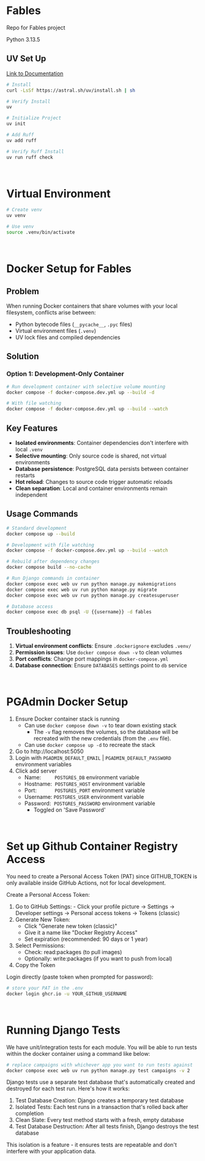 # Fables

Repo for Fables project

Python 3.13.5

## UV Set Up

[Link to Documentation](https://astral.sh/blog/uv)

```bash
# Install
curl -LsSf https://astral.sh/uv/install.sh | sh

# Verify Install
uv

# Initialize Project
uv init

# Add Ruff
uv add ruff

# Verify Ruff Install
uv run ruff check
```

<br>

# Virtual Environment

```bash
# Create venv
uv venv

# Use venv
source .venv/bin/activate
```

<br>

# Docker Setup for Fables

## Problem

When running Docker containers that share volumes with your local filesystem, conflicts arise between:

- Python bytecode files (`__pycache__`, `.pyc` files)
- Virtual environment files (`.venv`)
- UV lock files and compiled dependencies

## Solution

### Option 1: Development-Only Container

```bash
# Run development container with selective volume mounting
docker compose -f docker-compose.dev.yml up --build -d

# With file watching
docker compose -f docker-compose.dev.yml up --build --watch
```

## Key Features

- **Isolated environments**: Container dependencies don't interfere with local `.venv`
- **Selective mounting**: Only source code is shared, not virtual environments
- **Database persistence**: PostgreSQL data persists between container restarts
- **Hot reload**: Changes to source code trigger automatic reloads
- **Clean separation**: Local and container environments remain independent

## Usage Commands

```bash
# Standard development
docker compose up --build

# Development with file watching
docker compose -f docker-compose.dev.yml up --build --watch

# Rebuild after dependency changes
docker compose build --no-cache

# Run Django commands in container
docker compose exec web uv run python manage.py makemigrations
docker compose exec web uv run python manage.py migrate
docker compose exec web uv run python manage.py createsuperuser

# Database access
docker compose exec db psql -U {{username}} -d fables
```

## Troubleshooting

1. **Virtual environment conflicts**: Ensure `.dockerignore` excludes `.venv/`
2. **Permission issues**: Use `docker compose down -v` to clean volumes
3. **Port conflicts**: Change port mappings in `docker-compose.yml`
4. **Database connection**: Ensure `DATABASES` settings point to `db` service

<br>

# PGAdmin Docker Setup

1. Ensure Docker container stack is running
   - Can use `docker compose down -v` to tear down existing stack
     - The `-v` flag removes the volumes, so the database will be recreated with the new credentials (from the `.env` file).
   - Can use `docker compose up -d` to recreate the stack
2. Go to http://localhost:5050
3. Login with `PGADMIN_DEFAULT_EMAIL` | `PGADMIN_DEFAULT_PASSWORD` environment variables
4. Click add server
   - Name:         `POSTGRES_DB` environment variable
   - Hostname:  `POSTGRES_HOST` environment variable
   - Port:            `POSTGRES_PORT` environment variable
   - Username: `POSTGRES_USER` environment variable
   - Password:  `POSTGRES_PASSWORD` environment variable
     - Toggled on 'Save Password'

<br>

# Set up Github Container Registry Access

You need to create a Personal Access Token (PAT) since GITHUB_TOKEN
is only available inside GitHub Actions, not for local development.

Create a Personal Access Token:

1. Go to GitHub Settings: - Click your profile picture → Settings → Developer settings →
   Personal access tokens → Tokens (classic)
2. Generate New Token:
   - Click "Generate new token (classic)"
   - Give it a name like "Docker Registry Access"
   - Set expiration (recommended: 90 days or 1 year)
3. Select Permissions:
   - Check: read:packages (to pull images)
   - Optionally: write:packages (if you want to push from local)
4. Copy the Token

Login directly (paste token when prompted for password):

```bash
# store your PAT in the .env
docker login ghcr.io -u YOUR_GITHUB_USERNAME
```

<br>

# Running Django Tests

We have unit/integration tests for each module. You will be able to run tests within the docker container using a command like below:

```bash
# replace campaigns with whichever app you want to run tests against
docker compose exec web uv run python manage.py test campaigns -v 2
```

Django tests use a separate test database that's
automatically created and destroyed for each test run. Here's
how it works:

1. Test Database Creation: Django creates a temporary test
   database
2. Isolated Tests: Each test runs in a transaction that's
   rolled back after completion
3. Clean Slate: Every test method starts with a fresh, empty
   database
4. Test Database Destruction: After all tests finish, Django
   destroys the test database

This isolation is a feature - it ensures tests are repeatable
and don't interfere with your application data.
